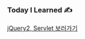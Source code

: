 ### Today I Learned ✍️ 

[jQuery2, Servlet 보러가기](https://silicon-echinodon-49c.notion.site/jQuery2-Servlet-241a564bc23980b08c23f96ca6ea279a)
